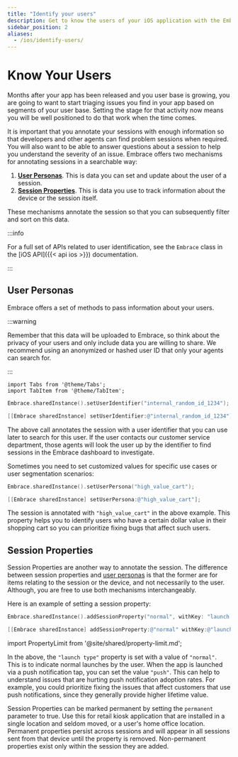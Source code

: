 ```yaml
---
title: "Identify your users"
description: Get to know the users of your iOS application with the Embrace SDK
sidebar_position: 2
aliases:
  - /ios/identify-users/
---
```


# Know Your Users

Months after your app has been released and you user base is growing, you are going to want to start triaging issues you find in your app based on segments of your user base.
Setting the stage for that activity now means you will be well positioned to do that work when the time comes.

It is important that you annotate your sessions with enough information so that developers and other agents can find problem sessions when required.
You will also want to be able to answer questions about a session to help you understand the severity of an issue.
Embrace offers two mechanisms for annotating sessions in a searchable way:

1. [**User Personas**](/ios/features/identify-users#user-personas). This is data you can set and update about the user of a session.
1. [**Session Properties**](/ios/features/identify-users#session-properties). This is data you use to track information about the device or the session itself.  

These mechanisms annotate the session so that you can subsequently filter and sort on this data.

:::info

For a full set of APIs related to user identification, see the `Embrace` class in the [iOS API]({{< api ios >}}) documentation.

:::

## User Personas

Embrace offers a set of methods to pass information about your users.

:::warning

Remember that this data will be uploaded to Embrace, so think about the privacy of your users and only include data you are willing to share.
We recommend using an anonymized or hashed user ID that only your agents can search for.

:::

```mdx-code-block
import Tabs from '@theme/Tabs';
import TabItem from '@theme/TabItem';
```

<Tabs groupId="ios-language" queryString="ios-language">
<TabItem value="swift" label="Swift">

```swift
Embrace.sharedInstance().setUserIdentifier("internal_random_id_1234");
```

</TabItem>

<TabItem value="objectivec" label="Objective-C">

```objectivec
[[Embrace sharedInstance] setUserIdentifier:@"internal_random_id_1234"];
```

</TabItem>

</Tabs>

The above call annotates the session with a user identifier that you can use later to search for this user.
If the user contacts our customer service department, those agents will look the user up by the identifier to find sessions in the Embrace dashboard to investigate.

Sometimes you need to set customized values for specific use cases or user segmentation scenarios:

<Tabs groupId="ios-language" queryString="ios-language">
<TabItem value="swift" label="Swift">

```swift
Embrace.sharedInstance().setUserPersona("high_value_cart");
```

</TabItem>

<TabItem value="objectivec" label="Objective-C">

```objectivec
[[Embrace sharedInstance] setUserPersona:@"high_value_cart"];
```

</TabItem>

</Tabs>

The session is annotated with `"high_value_cart"` in the above example.
This property helps you to identify users who have a certain dollar value in their shopping cart so 
you can prioritize fixing bugs that affect such users.

## Session Properties

Session Properties are another way to annotate the session.
The difference between session properties and [user personas](/ios/features/identify-users#user-personas) is that the former are for items relating to the session or the device, and not necessarily to the user.
Although, you are free to use both mechanisms interchangeably.

Here is an example of setting a session property:

<Tabs groupId="ios-language" queryString="ios-language">
<TabItem value="swift" label="Swift">

```swift
Embrace.sharedInstance().addSessionProperty("normal", withKey: "launch type", permanent: false)
```

</TabItem>

<TabItem value="objectivec" label="Objective-C">

```objectivec
[[Embrace sharedInstance] addSessionProperty:@"normal" withKey:@"launch type" permanent:NO];
```

</TabItem>

</Tabs>

import PropertyLimit from '@site/shared/property-limit.md';

<PropertyLimit />

In the above, the `"launch type"` property is set with a value of `"normal"`.
This is to indicate normal launches by the user.
When the app is launched via a push notification tap, you can set the value `"push"`.
This can help to understand issues that are hurting push notification adoption rates.
For example, you could prioritize fixing the issues that affect customers that use push notifications, since they generally provide higher lifetime value.

Session Properties can be marked permanent by setting the `permanent` parameter to true. Use this for retail kiosk application that are installed in a single location and seldom moved, or a user's home office location. Permanent properties persist across sessions and will appear in all sessions sent from that device until the property is removed. Non-permanent properties exist only within the session they are added.
